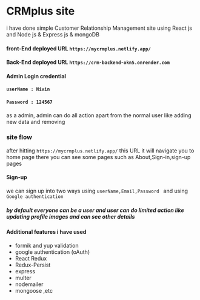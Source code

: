 # CRMplus site
i have done simple Customer Relationship Management site using React js and Node js & Express js  & mongoDB

#### front-End deployed URL `https://mycrmplus.netlify.app/`
#### Back-End deployed URL `https://crm-backend-okn5.onrender.com`
#### Admin Login credential
#### `userName : Nivin`
#### `Password : 124567`

as a admin, admin can do all action apart from the normal user  like adding new data and removing

### site flow 
after hitting `https://mycrmplus.netlify.app/` this URL it will navigate you  to home page there you can see some pages such as About,Sign-in,sign-up pages

#### Sign-up 
we can sign up into two ways
using `userName,Email,Password ` and 
using `Google authentication`
##### by default everyone can be a user and user can do limited action like updating profile images and can see other details

#### Additional features i have used 
- formik and yup validation
- google authentication (oAuth)
- React Redux
- Redux-Persist
- express
- multer 
- nodemailer 
- mongoose ,etc
